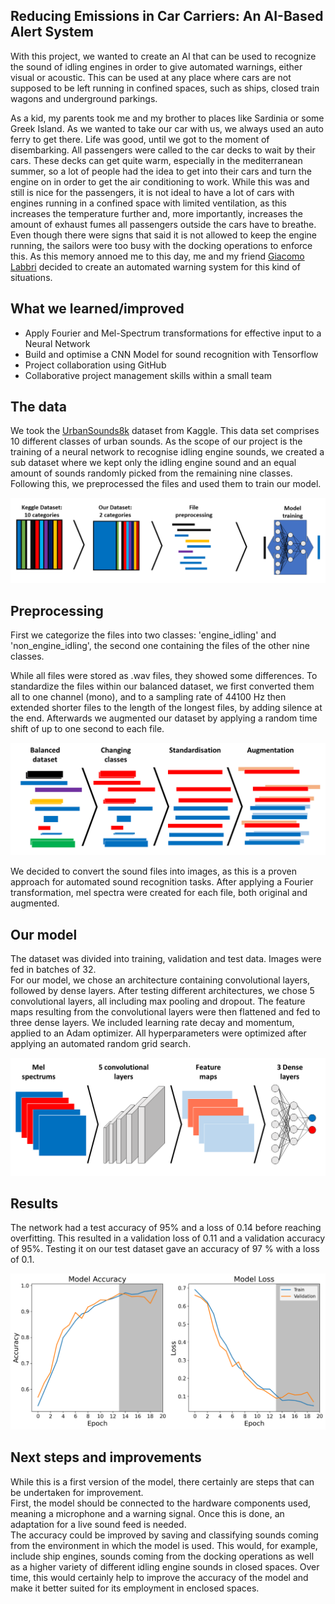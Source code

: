## Reducing Emissions in Car Carriers: An AI-Based Alert System

With this project, we wanted to create an AI that can be used to recognize the sound of idling engines in order to give automated warnings, either visual or acoustic. This can be used at any place where cars are not supposed to be left running in confined spaces, such as ships, closed train wagons and underground parkings. 

As a kid, my parents took me and my brother to places like Sardinia or some Greek Island. As we wanted to take our car with us, we always used an auto ferry to get there. Life was good, until we got to the moment of disembarking. All passengers were called to the car decks to wait by their cars. These decks can get quite warm, especially in the mediterranean summer, so a lot of people had the idea to get into their cars and turn the engine on in order to get the air conditioning to work. While this was and still is nice for the passengers, it is not ideal to have a lot of cars with engines running in a confined space with limited ventilation, as this increases the temperature further and, more importantly, increases the amount of exhaust fumes all passengers outside the cars have to breathe. Even though there were signs that said it is not allowed to keep the engine running, the sailors were too busy with the docking operations to enforce this.
As this memory annoed me to this day, me and my friend [Giacomo Labbri](https://giacomo-lab.github.io/) decided to create an automated warning system for this kind of situations.

## What we learned/improved
- Apply Fourier and Mel-Spectrum transformations for effective input  to a Neural Network
- Build and optimise a CNN Model for sound recognition with Tensorflow
- Project collaboration using GitHub 
- Collaborative project management skills within a small team

##  The data
We took the [UrbanSounds8k](https://www.kaggle.com/datasets/chrisfilo/urbansound8k) dataset from Kaggle. This data set comprises 10 different classes of urban sounds. As the scope of our project is the training of a neural network to recognise idling engine sounds, we created a sub dataset where we kept only the idling engine sound and an equal amount of sounds randomly picked from the remaining nine classes. Following this, we preprocessed the files and used them to train our model.

<img src="images/sound_classification/overwiev.png">

##  Preprocessing
First we categorize the files into two classes: 'engine_idling' and 'non_engine_idling', the second one containing the files of the other nine classes. 

While all files were stored as .wav files, they showed some differences. To standardize the files within our balanced dataset, we first converted them all to one channel (mono), and to a sampling rate of 44100 Hz then extended shorter files to the length of the longest files, by adding silence at the end. Afterwards we augmented our dataset by applying a random time shift of up to one second to each file.  

<img src="images/sound_classification/Preprocessing.png">

We decided to convert the sound files into images, as this is a proven approach for automated sound recognition tasks. After applying a Fourier transformation, mel spectra were created for each file, both original and augmented. 

## Our model

The dataset was divided into training, validation and test data. Images were fed in batches of 32.\
For our model, we chose an architecture containing convolutional layers, followed by dense layers. After testing different architectures, we chose 5 convolutional layers, all including max pooling and dropout. The feature maps resulting from the convolutional layers were then flattened and fed to three dense layers. We included learning rate decay and momentum, applied to an Adam optimizer. All hyperparameters were optimized after applying an automated random grid search.

<img src="images/sound_classification/NN-architecture.png">

## Results
The network had a test accuracy of 95% and a loss of 0.14 before reaching overfitting. This resulted in a validation loss of 0.11 and a validation accuracy of 95%. Testing it on our test dataset gave an accuracy of 97 % with a loss of 0.1.

<img src="images/sound_classification/accuracy-and-loss.png">

## Next steps and improvements

While this is a first version of the model, there certainly are steps that can be undertaken for improvement. \
First, the model should be connected to the hardware components used, meaning a microphone and a warning signal. Once this is done, an adaptation for a live sound feed is needed. \
The accuracy could be improved by saving and classifying sounds coming from the environment in which the model is used. This would, for example, include ship engines, sounds coming from the docking operations as well as a higher variety of different idling engine sounds in closed spaces. Over time, this would certainly help to improve the accuracy of the model and make it better suited for its employment in enclosed spaces. 


